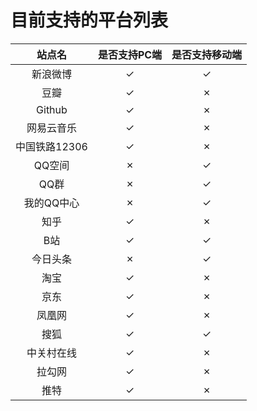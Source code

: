 # 目前支持的平台列表

|  站点名          | 是否支持PC端       |  是否支持移动端          |
|  :----:          | :----:             |  :----:                  |
|  新浪微博        | ✓                  |  ✓                       |
|  豆瓣            | ✓                  |  ✗                       |
|  Github          | ✓                  |  ✗                       |
|  网易云音乐      | ✓                  |  ✗                       |
|  中国铁路12306   | ✓                  |  ✗                       |
|  QQ空间          | ✗                  |  ✓                       |
|  QQ群            | ✗                  |  ✓                       |
|  我的QQ中心	   | ✗                  |  ✓                       |
|  知乎   		   | ✓                  |  ✗                       |
|  B站   		   | ✓                  |  ✓                       |
|  今日头条		   | ✗                  |  ✓                       |
|  淘宝            | ✓                  |  ✗                       |
|  京东            | ✓                  |  ✗                       |
|  凤凰网          | ✓                  |  ✗                       |
|  搜狐            | ✓                  |  ✓                       |
|  中关村在线      | ✓                  |  ✗                       |
|  拉勾网          | ✓                  |  ✗                       |
|  推特            | ✓                  |  ✗                       |